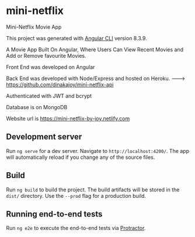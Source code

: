 # mini-netflix
Mini-Netflix Movie App

This project was generated with [Angular CLI](https://github.com/angular/angular-cli) version 8.3.9.

A Movie App Built On Angular, Where Users Can View Recent Movies and Add or Remove favourite Movies. 

Front End was developed on Angular

Back End was developed with Node/Express and hosted on Heroku. --->   https://github.com/dinakajoy/mini-netflix-api

Authenticated with JWT and bcrypt 

Database is on MongoDB 

Website url is https://mini-netflix-by-joy.netlify.com

## Development server

Run `ng serve` for a dev server. Navigate to `http://localhost:4200/`. The app will automatically reload if you change any of the source files.

## Build

Run `ng build` to build the project. The build artifacts will be stored in the `dist/` directory. Use the `--prod` flag for a production build.

## Running end-to-end tests

Run `ng e2e` to execute the end-to-end tests via [Protractor](http://www.protractortest.org/).
